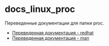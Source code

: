 # docs_linux_proc

Переведенные документации для папки proc.

- [Переведенная документация - redhat](proc_redhat_ru.md)
- [Переведенная документация - man](proc_man_page_2021_ru.txt)